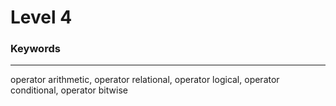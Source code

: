 # Level 4

### Keywords
---
operator arithmetic, operator relational, operator logical, operator conditional, operator bitwise